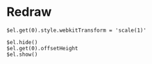 Redraw
======

```
$el.get(0).style.webkitTransform = 'scale(1)'
```

```
$el.hide()
$el.get(0).offsetHeight
$el.show()
```
